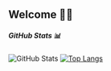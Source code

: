  ## Welcome 👋🏼


<h5> GitHub Stats 📊 </h4>

![GitHub Stats](https://github-readme-stats.vercel.app/api?username=EtherSol&theme=radical)
[![Top Langs](https://github-readme-stats.vercel.app/api/top-langs/?username=PatrickAlphaC&layout=compact)](https://github.com/anuraghazra/github-readme-stats)
